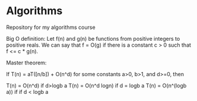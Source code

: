 # Algorithms
Repository for my algorithms course


Big O definition:
Let f(n) and g(n) be functions from positive integers to positive reals. We can say that f = O(g) if there is a constant c > 0 such that f <= c * g(n). 

Master theorem:

If T(n) = aT([n/b]) + O(n^d) for some constants a>0, b>1, and d>=0, then

T(n) = O(n^d) if d>logb a
T(n) = O(n^d logn) if d = logb a
T(n) = O(n^(logb a)) if if d < logb a